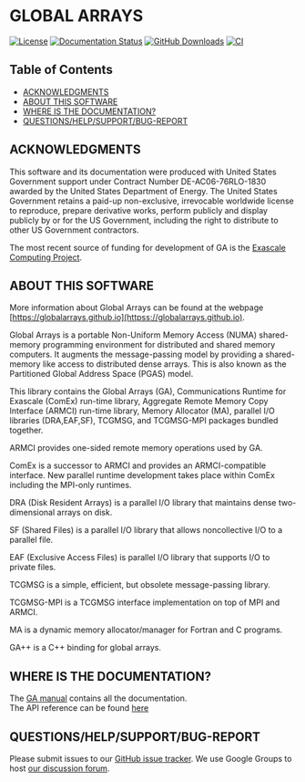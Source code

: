 # GLOBAL ARRAYS

[![License](https://img.shields.io/badge/License-BSD%203--Clause-blue.svg)](LICENSE)
[![Documentation Status](https://readthedocs.org/projects/globalarrays/badge/?version=latest)](https://globalarrays.readthedocs.io/en/latest/?badge=latest)
[![GitHub Downloads](https://img.shields.io/github/downloads/GlobalArrays/ga/total)](https://github.com/GlobalArrays/ga/releases)
[![CI](https://github.com/GlobalArrays/ga/actions/workflows/github_actions.yml/badge.svg)](https://github.com/GlobalArrays/ga/actions?query=workflow:GlobalArrays_CI)

## Table of Contents

* [ACKNOWLEDGMENTS](#acknowledgment)
* [ABOUT THIS SOFTWARE](#about-this-software)
* [WHERE IS THE DOCUMENTATION?](#where-is-the-documentation)
* [QUESTIONS/HELP/SUPPORT/BUG-REPORT](#questionshelpsupportbug-report)

## ACKNOWLEDGMENTS

This software and its documentation were produced with United States Government support under Contract Number DE-AC06-76RLO-1830 awarded by the United States Department of Energy. The United States Government retains a paid-up non-exclusive, irrevocable worldwide license to reproduce, prepare derivative works, perform publicly and display publicly by or for the US Government, including the right to distribute to other US Government contractors.

The most recent source of funding for development of GA is the [Exascale Computing Project](https://exascaleproject.org).

## ABOUT THIS SOFTWARE

More information about Global Arrays can be found at the webpage
[https://globalarrays.github.io](httpss://globalarrays.github.io).

Global Arrays is a portable Non-Uniform Memory Access (NUMA) shared-memory programming environment for distributed and shared memory computers. It augments the message-passing model by providing a shared-memory like access to distributed dense arrays. This is also known as the Partitioned Global Address Space (PGAS) model.

This library contains the Global Arrays (GA), Communications Runtime for Exascale (ComEx) run-time library, Aggregate Remote Memory Copy Interface (ARMCI) run-time library, Memory Allocator (MA), parallel I/O libraries (DRA,EAF,SF), TCGMSG, and TCGMSG-MPI packages bundled together. 

ARMCI provides one-sided remote memory operations used by GA.

ComEx is a successor to ARMCI and provides an ARMCI-compatible interface. New parallel runtime development takes place within ComEx including the MPI-only runtimes.

DRA (Disk Resident Arrays) is a parallel I/O library that maintains dense two-dimensional arrays on disk. 

SF (Shared Files) is a parallel I/O library that allows noncollective I/O to a parallel file.

EAF (Exclusive Access Files) is parallel I/O library that supports I/O to private files.

TCGMSG is a simple, efficient, but obsolete message-passing library.

TCGMSG-MPI is a TCGMSG interface implementation on top of MPI and ARMCI. 

MA is a dynamic memory allocator/manager for Fortran and C programs.

GA++ is a C++ binding for global arrays.

## WHERE IS THE DOCUMENTATION?

The [GA manual](https://globalarrays.readthedocs.io) contains all the documentation.  
The API reference can be found [here](https://globalarrays.github.io/userinterface.html)

## QUESTIONS/HELP/SUPPORT/BUG-REPORT

Please submit issues to our [GitHub issue tracker](https://github.com/GlobalArrays/ga/issues).  We use Google Groups to host [our discussion forum](https://groups.google.com/forum/#!forum/hpctools).

